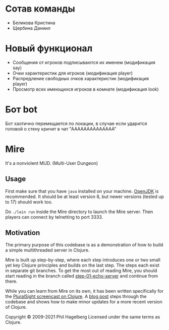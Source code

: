 # Сотав команды
- Беликова Кристина
- Щербина Даниил

# Новый функционал
- Сообщения от игроков подписываются их именем (модификация say)
- Очки характеристик для игроков (модификация player)
- Распредление свободных очков характеристик (модификация player)
- Просмотр всех имеющихся игроков в комнате (модификация look)

# Бот bot
Бот хаотично перемещается по локации, в случае если ударится головой о стену кричит в чат "АААААААААААААА"

# Mire

It's a nonviolent MUD. (Multi-User Dungeon)

## Usage

First make sure that you have `java` installed on your
machine. [OpenJDK](https://adoptopenjdk.net) is recommended. It should
be at least version 8, but newer versions (tested up to 17) should work too.

Do `./lein run` inside the Mire directory to launch the Mire
server. Then players can connect by telnetting to port 3333.

## Motivation

The primary purpose of this codebase is as a demonstration of how to
build a simple multithreaded server in Clojure.

Mire is built up step-by-step, where each step introduces one or two
small yet key Clojure principles and builds on the last step. The
steps each exist in separate git branches. To get the most out of
reading Mire, you should start reading in the branch called
[step-01-echo-server](http://github.com/technomancy/mire/tree/01-echo-server)
and continue from there.

While you can learn from Mire on its own, it has been written
specifically for the [PluralSight screencast on
Clojure](https://www.pluralsight.com/courses/functional-programming-clojure).
A [blog post](https://technomancy.us/136) steps through the codebase
and shows how to make minor updates for a more recent version of Clojure.

Copyright © 2009-2021 Phil Hagelberg
Licensed under the same terms as Clojure.
